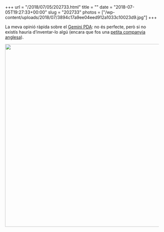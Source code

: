 +++
url = "/2018/07/05/202733.html"
title = ""
date = "2018-07-05T19:27:33+00:00"
slug = "202733"
photos = ["/wp-content/uploads/2018/07/3894c17a9ee04eed912a1033c10023d9.jpg"]
+++

La meva opinió ràpida sobre el [Gemini PDA](https://en.wikipedia.org/wiki/Gemini_(PDA)): no és perfecte, però si no existís hauria d’inventar-lo algú (encara que fos una <a href="https://www.planetcom.co.uk/">petita companyia anglesa</a>).

<img src="/wp-content/uploads/2018/07/3894c17a9ee04eed912a1033c10023d9.jpg" width="600" height="600" />
